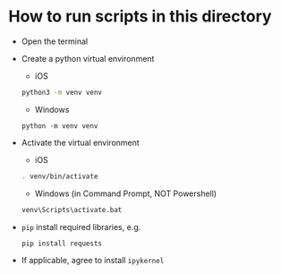 # How to run scripts in this directory

- Open the terminal

- Create a python virtual environment

  - iOS
    
  ```zsh
  python3 -m venv venv
  ```

  - Windows
    
  ```
  python -m venv venv
  ```

- Activate the virtual environment

  - iOS
  
  ```zsh
  . venv/bin/activate
  ```
  
  - Windows (in Command Prompt, NOT Powershell)
  
  ```zsh
  venv\Scripts\activate.bat
  ```


- `pip` install required libraries, e.g.

    ```zsh
    pip install requests
    ```

- If applicable, agree to install `ipykernel`
